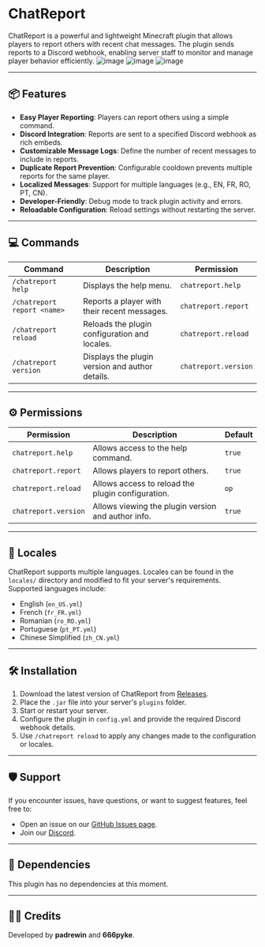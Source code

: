 # ChatReport

ChatReport is a powerful and lightweight Minecraft plugin that allows players to report others with recent chat messages. The plugin sends reports to a Discord webhook, enabling server staff to monitor and manage player behavior efficiently.
![image](https://github.com/user-attachments/assets/ae1b6385-2f1c-4083-b2d4-83ff43529f78)
![image](https://github.com/user-attachments/assets/8fdb14e7-d4c8-48eb-813e-aac2c601824a)
![image](https://github.com/user-attachments/assets/409260e3-6397-4d26-a3c9-f001e5947354)


---

## 📦 Features

- **Easy Player Reporting**: Players can report others using a simple command.
- **Discord Integration**: Reports are sent to a specified Discord webhook as rich embeds.
- **Customizable Message Logs**: Define the number of recent messages to include in reports.
- **Duplicate Report Prevention**: Configurable cooldown prevents multiple reports for the same player.
- **Localized Messages**: Support for multiple languages (e.g., EN, FR, RO, PT, CN).
- **Developer-Friendly**: Debug mode to track plugin activity and errors.
- **Reloadable Configuration**: Reload settings without restarting the server.

---

## 💻 Commands

| Command                     | Description                                      | Permission             |
|-----------------------------|--------------------------------------------------|------------------------|
| `/chatreport help`          | Displays the help menu.                         | `chatreport.help`      |
| `/chatreport report <name>` | Reports a player with their recent messages.    | `chatreport.report`    |
| `/chatreport reload`        | Reloads the plugin configuration and locales.   | `chatreport.reload`    |
| `/chatreport version`       | Displays the plugin version and author details. | `chatreport.version`   |

---

## ⚙ Permissions

| Permission          | Description                                          | Default |
|---------------------|------------------------------------------------------|---------|
| `chatreport.help`   | Allows access to the help command.                   | `true`  |
| `chatreport.report` | Allows players to report others.                     | `true`  |
| `chatreport.reload` | Allows access to reload the plugin configuration.    | `op`    |
| `chatreport.version`| Allows viewing the plugin version and author info.   | `true`  |

---

## 📝 Locales

ChatReport supports multiple languages. Locales can be found in the `locales/` directory and modified to fit your server's requirements. Supported languages include:

- English (`en_US.yml`)
- French (`fr_FR.yml`)
- Romanian (`ro_RO.yml`)
- Portuguese (`pt_PT.yml`)
- Chinese Simplified (`zh_CN.yml`)

---

## 🛠 Installation

1. Download the latest version of ChatReport from [Releases](https://github.com/Cold-Development/ChatReport/releases).
2. Place the `.jar` file into your server's `plugins` folder.
3. Start or restart your server.
4. Configure the plugin in `config.yml` and provide the required Discord webhook details.
5. Use `/chatreport reload` to apply any changes made to the configuration or locales.

---

## 🛡 Support

If you encounter issues, have questions, or want to suggest features, feel free to:
- Open an issue on our [GitHub Issues page](https://github.com/Cold-Development/ChatReport/issues).
- Join our [Discord](https://discord.colddev.dev).

---

## 🤝 Dependencies

This plugin has no dependencies at this moment.


---

## 👨‍💻 Credits

Developed by **padrewin** and **666pyke**.
